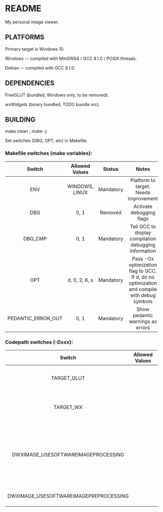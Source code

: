 # README
My personal image viewer.

## PLATFORMS
Primary target is Windows 10.

Windows -- compiled with MinGW64 / GCC 8.1.0 / POSIX threads.

Debian -- compiled with GCC 8.1.0.

## DEPENDENCIES
FreeGLUT (bundled, Windows only, to be removed).

wxWidgets (binary bundled, TODO bundle src).

## BUILDING
make clean ; make -j

Set switches (DBG, OPT, etc) in Makefile.

### Makefile switches (make variables):
Switch|Allowed Values|Status|Notes
:---:|:---:|:---:|:---:
ENV|WINDOWS, LINUX|Mandatory|Platform to target. Needs improvement
DBG|0, 1|Removed|Activate debugging flags
DBG_CMP|0, 1|Mandatory|Tell GCC to display compilation debugging information
OPT|d, 0, 2, 6, s|Mandatory|Pass -Ox optimization flag to GCC. If d, do no optimization and compile with debug symbols
PEDANTIC_ERROR_OUT|0, 1|Mandatory|Show pedantic warnings as errors

### Codepath switches (-Dxxx):
Switch|Allowed Values|Status|Notes
:---:|:---:|:---:|:---:
TARGET_GLUT||Removed|Use GLUT codepath (no shared code)
TARGET_WX||Removed|Use wxWidgets for windowing frontend
DWXIMAGE_USESOFTWAREIMAGEPROCESSING||Optional (wip, broken)|Read image buffer into system memory, filter, and pass filtered buffer to OpenGL
DWXIMAGE_USESOFTWAREIMAGEPREPROCESSING||Optional (wip, broken)|Parse jpegs for metadata
